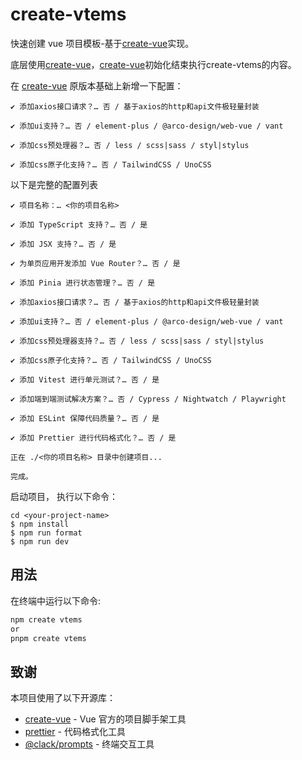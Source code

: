 # create-vtems

快速创建 vue 项目模板-基于[create-vue](https://github.com/vuejs/create-vue)实现。

底层使用[create-vue](https://github.com/vuejs/create-vue)，[create-vue](https://github.com/vuejs/create-vue)初始化结束执行create-vtems的内容。

在 [create-vue](https://github.com/vuejs/create-vue) 原版本基础上新增一下配置：

```
✔ 添加axios接口请求？… 否 / 基于axios的http和api文件极轻量封装

✔ 添加ui支持？… 否 / element-plus / @arco-design/web-vue / vant

✔ 添加css预处理器？… 否 / less / scss|sass / styl|stylus

✔ 添加css原子化支持？… 否 / TailwindCSS / UnoCSS
```

以下是完整的配置列表

```
✔ 项目名称：… <你的项目名称>

✔ 添加 TypeScript 支持？… 否 / 是

✔ 添加 JSX 支持？… 否 / 是

✔ 为单页应用开发添加 Vue Router？… 否 / 是

✔ 添加 Pinia 进行状态管理？… 否 / 是

✔ 添加axios接口请求？… 否 / 基于axios的http和api文件极轻量封装

✔ 添加ui支持？… 否 / element-plus / @arco-design/web-vue / vant

✔ 添加css预处理器支持？… 否 / less / scss|sass / styl|stylus

✔ 添加css原子化支持？… 否 / TailwindCSS / UnoCSS

✔ 添加 Vitest 进行单元测试？… 否 / 是

✔ 添加端到端测试解决方案？… 否 / Cypress / Nightwatch / Playwright

✔ 添加 ESLint 保障代码质量？… 否 / 是

✔ 添加 Prettier 进行代码格式化？… 否 / 是

正在 ./<你的项目名称> 目录中创建项目...

完成。
```

启动项目， 执行以下命令：

```
cd <your-project-name>
$ npm install
$ npm run format
$ npm run dev
```

## 用法

在终端中运行以下命令:

```sh
npm create vtems
or
pnpm create vtems
```

## 致谢

本项目使用了以下开源库：

- [create-vue](https://github.com/vuejs/create-vue) - Vue 官方的项目脚手架工具
- [prettier](https://prettier.io) - 代码格式化工具
- [@clack/prompts](https://github.com/bombshell-dev/clack/tree/main/packages/prompts#readme) - 终端交互工具

